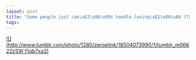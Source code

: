 ```yaml
--- 
layout: post
title: "Some people just can\xE2\x80\x99t handle losing\xE2\x80\xA6 (Taken with instagram)"
tags: 
---
```

[![](http://www.tumblr.com/photo/1280/zeroelink/18504073990/1/tumblr_m06622zSW
f1qb7xa2)](http://instagr.am/p/Hme0YLucDb/)

